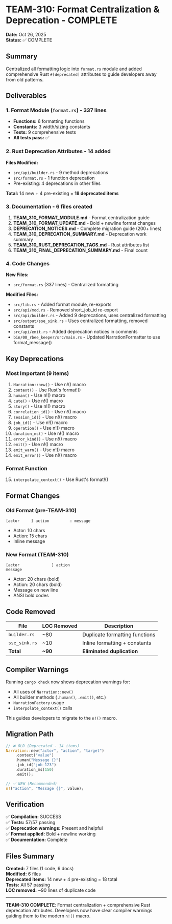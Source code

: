 # TEAM-310: Format Centralization & Deprecation - COMPLETE

**Date:** Oct 26, 2025  
**Status:** ✅ COMPLETE

## Summary

Centralized all formatting logic into `format.rs` module and added comprehensive Rust `#[deprecated]` attributes to guide developers away from old patterns.

## Deliverables

### 1. Format Module (`format.rs`) - 337 lines
- **Functions:** 6 formatting functions
- **Constants:** 3 width/sizing constants
- **Tests:** 9 comprehensive tests
- **All tests pass:** ✅

### 2. Rust Deprecation Attributes - 14 added

**Files Modified:**
- `src/api/builder.rs` - 9 method deprecations
- `src/format.rs` - 1 function deprecation
- Pre-existing: 4 deprecations in other files

**Total:** 14 new + 4 pre-existing = **18 deprecated items**

### 3. Documentation - 6 files created

1. **TEAM_310_FORMAT_MODULE.md** - Format centralization guide
2. **TEAM_310_FORMAT_UPDATE.md** - Bold + newline format changes
3. **DEPRECATION_NOTICES.md** - Complete migration guide (200+ lines)
4. **TEAM_310_DEPRECATION_SUMMARY.md** - Deprecation work summary
5. **TEAM_310_RUST_DEPRECATION_TAGS.md** - Rust attributes list
6. **TEAM_310_FINAL_DEPRECATION_SUMMARY.md** - Final count

### 4. Code Changes

**New Files:**
- `src/format.rs` (337 lines) - Centralized formatting

**Modified Files:**
- `src/lib.rs` - Added format module, re-exports
- `src/api/mod.rs` - Removed short_job_id re-export
- `src/api/builder.rs` - Added 9 deprecations, uses centralized formatting
- `src/output/sse_sink.rs` - Uses centralized formatting, removed constants
- `src/api/emit.rs` - Added deprecation notices in comments
- `bin/00_rbee_keeper/src/main.rs` - Updated NarrationFormatter to use format_message()

## Key Deprecations

### Most Important (9 items)
1. `Narration::new()` - Use n!() macro
2. `context()` - Use Rust's format!()
3. `human()` - Use n!() macro
4. `cute()` - Use n!() macro
5. `story()` - Use n!() macro
6. `correlation_id()` - Use n!() macro
7. `session_id()` - Use n!() macro
8. `job_id()` - Use n!() macro
9. `operation()` - Use n!() macro
10. `duration_ms()` - Use n!() macro
11. `error_kind()` - Use n!() macro
12. `emit()` - Use n!() macro
13. `emit_warn()` - Use n!() macro
14. `emit_error()` - Use n!() macro

### Format Function
15. `interpolate_context()` - Use Rust's format!()

## Format Changes

### Old Format (pre-TEAM-310)
```
[actor     ] action         : message
```
- Actor: 10 chars
- Action: 15 chars
- Inline message

### New Format (TEAM-310)
```
[actor              ] action              
message
```
- Actor: 20 chars (bold)
- Action: 20 chars (bold)
- Message on new line
- ANSI bold codes

## Code Removed

| File | LOC Removed | Description |
|------|-------------|-------------|
| `builder.rs` | ~80 | Duplicate formatting functions |
| `sse_sink.rs` | ~10 | Inline formatting + constants |
| **Total** | **~90** | **Eliminated duplication** |

## Compiler Warnings

Running `cargo check` now shows deprecation warnings for:
- All uses of `Narration::new()`
- All builder methods (`.human()`, `.emit()`, etc.)
- `NarrationFactory` usage
- `interpolate_context()` calls

This guides developers to migrate to the `n!()` macro.

## Migration Path

```rust
// ❌ OLD (Deprecated - 14 items)
Narration::new("actor", "action", "target")
    .context("value")
    .human("Message {}")
    .job_id("job-123")
    .duration_ms(150)
    .emit();

// ✅ NEW (Recommended)
n!("action", "Message {}", value);
```

## Verification

✅ **Compilation:** SUCCESS  
✅ **Tests:** 57/57 passing  
✅ **Deprecation warnings:** Present and helpful  
✅ **Format applied:** Bold + newline working  
✅ **Documentation:** Complete  

## Files Summary

**Created:** 7 files (1 code, 6 docs)  
**Modified:** 6 files  
**Deprecated items:** 14 new + 4 pre-existing = 18 total  
**Tests:** All 57 passing  
**LOC removed:** ~90 lines of duplicate code  

---

**TEAM-310 COMPLETE**: Format centralization + comprehensive Rust deprecation attributes. Developers now have clear compiler warnings guiding them to the modern `n!()` macro.
